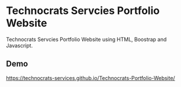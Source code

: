 
# Technocrats Servcies Portfolio Website

Technocrats Servcies Portfolio Website using HTML, Boostrap and Javascript.

## Demo



https://technocrats-services.github.io/Technocrats-Portfolio-Website/
